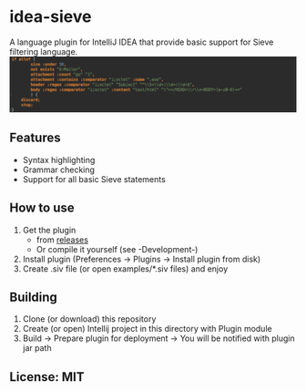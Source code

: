 idea-sieve
==========

A language plugin for IntelliJ IDEA that provide basic support for Sieve filtering language.
![IntelliJ IDEA Screenshot](docs/images/SieveScreenshot.png)

## Features

* Syntax highlighting
* Grammar checking
* Support for all basic Sieve statements

## How to use

1. Get the plugin 
    - from [releases](https://github.com/qingshan/idea-sieve/releases)
    - Or compile it yourself (see -Development-)
2. Install plugin (Preferences -> Plugins -> Install plugin from disk)
3. Create .siv file (or open examples/*.siv files) and enjoy

## Building

1. Clone (or download) this repository
2. Create (or open) Intellij project in this directory with Plugin module
3. Build -> Prepare plugin for deployment -> You will be notified with plugin jar path

## License: MIT
